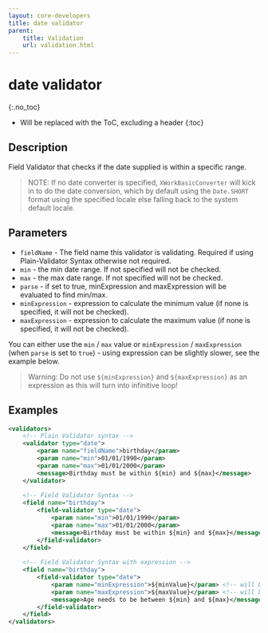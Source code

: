 ```yaml
---
layout: core-developers
title: date validator
parent:
    title: Validation
    url: validation.html
---
```


# date validator
{:.no_toc}

* Will be replaced with the ToC, excluding a header
{:toc}

## Description

Field Validator that checks if the date supplied is within a specific range.

> NOTE: If no date converter is specified, `XWorkBasicConverter` will kick in to do the date conversion, which 
> by default using the `Date.SHORT` format using the specified locale else falling back to the system default locale.

## Parameters

- `fieldName` - The field name this validator is validating. Required if using Plain-Validator Syntax otherwise not required.
- `min` - the min date range. If not specified will not be checked.
- `max` - the max date range. If not specified will not be checked.
- `parse` - if set to true, minExpression and maxExpression will be evaluated to find min/max.
- `minExpression` - expression to calculate the minimum value (if none is specified, it will not be checked).
- `maxExpression` - expression to calculate the maximum value (if none is specified, it will not be checked).

You can either use the `min` / `max` value or `minExpression` / `maxExpression` (when `parse` is set to `true`) - 
using expression can be slightly slower, see the example below.

> Warning: Do not use `${minExpression}` and `${maxExpression}` as an expression as this will turn into infinitive loop!

## Examples

```xml
<validators>
    <!-- Plain Validator syntax -->
    <validator type="date">
        <param name="fieldName">birthday</param>
        <param name="min">01/01/1990</param>
        <param name="max">01/01/2000</param>
        <message>Birthday must be within ${min} and ${max}</message>
    </validator>
 
    <!-- Field Validator Syntax -->
    <field name="birthday">
        <field-validator type="date">
            <param name="min">01/01/1990</param>
            <param name="max">01/01/2000</param>
            <message>Birthday must be within ${min} and ${max}</message>
        </field-validator>
    </field>
 
    <!-- Field Validator Syntax with expression -->
    <field name="birthday">
        <field-validator type="date">
            <param name="minExpression">${minValue}</param> <!-- will be evaluated as: Date getMinValue() -->
            <param name="maxExpression">${maxValue}</param> <!-- will be evaluated as: Date getMaxValue() -->
            <message>Age needs to be between ${min} and ${max}</message>
        </field-validator>
    </field>
</validators>
```
